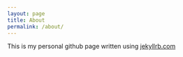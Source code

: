 ```yaml
---
layout: page
title: About
permalink: /about/
---
```


This is my personal github page written using [jekyllrb.com](https://jekyllrb.com/)